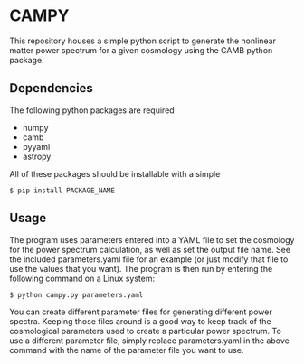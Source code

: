 # CAMPY
This repository houses a simple python script to generate the nonlinear matter power spectrum for a given cosmology using the CAMB python package.

## Dependencies
The following python packages are required
* numpy
* camb
* pyyaml
* astropy

All of these packages should be installable with a simple
```
$ pip install PACKAGE_NAME
```

## Usage
The program uses parameters entered into a YAML file to set the cosmology for the power spectrum calculation, as well as set the output file name. See the included parameters.yaml file for an example (or just modify that file to use the values that you want). The program is then run by entering the following command on a Linux system:

```
$ python campy.py parameters.yaml
```

You can create different parameter files for generating different power spectra. Keeping those files around is a good way to keep track of the cosmological parameters used to create a particular power spectrum. To use a different parameter file, simply replace parameters.yaml in the above command with the name of the parameter file you want to use.
